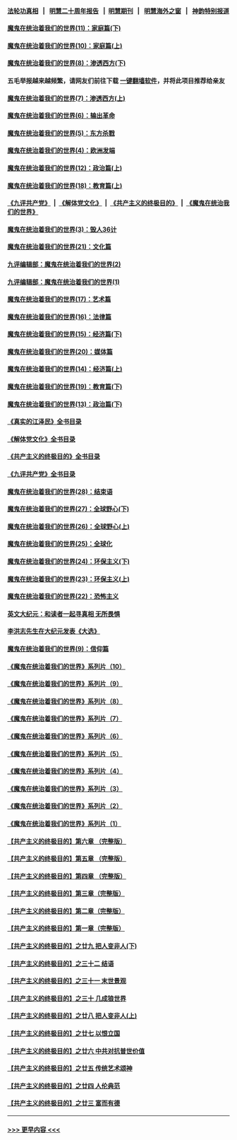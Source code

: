 #### [法轮功真相](https://github.com/gfw-breaker/truth/blob/master/README.md?t=0) &nbsp;&nbsp;|&nbsp;&nbsp; [明慧二十周年报告](https://github.com/gfw-breaker/mh-reports/blob/master/README.md?t=0) &nbsp;&nbsp;|&nbsp;&nbsp;[明慧期刊](https://github.com/gfw-breaker/mh-qikan) &nbsp;&nbsp;|&nbsp;&nbsp; [明慧海外之窗](https://github.com/gfw-breaker/mh-news/blob/master/README.md?t=0) &nbsp;&nbsp;|&nbsp;&nbsp; [神韵特别报道](https://github.com/gfw-breaker/mh-news/blob/master/shenyun.md?t=0)
#### [魔鬼在统治着我们的世界(11)：家庭篇(下)](../pages/nsc422/n10440961.md?t=12090801) 
#### [魔鬼在统治着我们的世界(10)：家庭篇(上)](../pages/nsc422/n10435448.md?t=12090801) 
#### [魔鬼在统治着我们的世界(8)：渗透西方(下)](../pages/nsc422/n10429603.md?t=12090801) 
#### 五毛举报越来越频繁，请网友们前往下载 [一键翻墙软件](https://github.com/gfw-breaker/ssr-accounts)，并将此项目推荐给亲友
#### [魔鬼在统治着我们的世界(7)：渗透西方(上)](../pages/nsc422/n10426013.md?t=12090801) 
#### [魔鬼在统治着我们的世界(6)：输出革命](../pages/nsc422/n10421536.md?t=12090801) 
#### [魔鬼在统治着我们的世界(5)：东方杀戮](../pages/nsc422/n10417707.md?t=12090801) 
#### [魔鬼在统治着我们的世界(4)：欧洲发端](../pages/nsc422/n10414890.md?t=12090801) 
#### [魔鬼在统治着我们的世界(12)：政治篇(上)](../pages/nsc422/n10444576.md?t=12090801) 
#### [魔鬼在统治着我们的世界(18)：教育篇(上)](../pages/nsc422/n10526970.md?t=12090801) 
#### [《九评共产党》](https://github.com/begood0513/9ping.md/blob/master/README.md) &nbsp;|&nbsp; [《解体党文化》](../../../../jtdwh.md/blob/master/README.md)  &nbsp;|&nbsp; [《共产主义的终极目的》](../../../../gczydzjmd.md/blob/master/README.md) &nbsp;|&nbsp; [《魔鬼在统治我们的世界》](../../../../mgztzwmdsj.md/blob/master/README.md) 
#### [魔鬼在统治着我们的世界(3)：毁人36计](../pages/nsc422/n10411583.md?t=12090801) 
#### [魔鬼在统治着我们的世界(21)：文化篇](../pages/nsc422/n10597706.md?t=12090801) 
#### [九评编辑部：魔鬼在统治着我们的世界(2)](../pages/nsc422/n10410036.md?t=12090801) 
#### [九评编辑部：魔鬼在统治着我们的世界(1)](../pages/nsc422/n10406825.md?t=12090801) 
#### [魔鬼在统治着我们的世界(17)：艺术篇](../pages/nsc422/n10499093.md?t=12090801) 
#### [魔鬼在统治着我们的世界(16)：法律篇](../pages/nsc422/n10485969.md?t=12090801) 
#### [魔鬼在统治着我们的世界(15)：经济篇(下)](../pages/nsc422/n10469975.md?t=12090801) 
#### [魔鬼在统治着我们的世界(20)：媒体篇](../pages/nsc422/n10586579.md?t=12090801) 
#### [魔鬼在统治着我们的世界(14)：经济篇(上)](../pages/nsc422/n10457370.md?t=12090801) 
#### [魔鬼在统治着我们的世界(19)：教育篇(下)](../pages/nsc422/n10564808.md?t=12090801) 
#### [魔鬼在统治着我们的世界(13)：政治篇(下)](../pages/nsc422/n10448270.md?t=12090801) 
#### [《真实的江泽民》全书目录](../pages/nsc422/n13721399.md?t=12090801) 
#### [《解体党文化》全书目录](../pages/nsc422/n13721157.md?t=12090801) 
#### [《共产主义的终极目的》全书目录](../pages/nsc422/n13721048.md?t=12090801) 
#### [《九评共产党》全书目录](../pages/nsc422/n13708085.md?t=12090801) 
#### [魔鬼在统治着我们的世界(28)：结束语](../pages/nsc422/n10936246.md?t=12090801) 
#### [魔鬼在统治着我们的世界(27)：全球野心(下)](../pages/nsc422/n10928319.md?t=12090801) 
#### [魔鬼在统治着我们的世界(26)：全球野心(上)](../pages/nsc422/n10900318.md?t=12090801) 
#### [魔鬼在统治着我们的世界(25)：全球化](../pages/nsc422/n10788205.md?t=12090801) 
#### [魔鬼在统治着我们的世界(24)：环保主义(下)](../pages/nsc422/n10695307.md?t=12090801) 
#### [魔鬼在统治着我们的世界(23)：环保主义(上)](../pages/nsc422/n10688613.md?t=12090801) 
#### [魔鬼在统治着我们的世界(22)：恐怖主义](../pages/nsc422/n10614727.md?t=12090801) 
#### [英文大纪元：和读者一起寻真相 无所畏惧](../pages/nsc422/n12542027.md?t=12090801) 
#### [李洪志先生在大纪元发表《大选》](../pages/nsc422/n12534746.md?t=12090801) 
#### [魔鬼在统治着我们的世界(9)：信仰篇](../pages/nsc422/n10432159.md?t=12090801) 
#### [《魔鬼在统治着我们的世界》系列片（10）](../pages/nsc422/n12292670.md?t=12090801) 
#### [《魔鬼在统治着我们的世界》系列片（9）](../pages/nsc422/n12290859.md?t=12090801) 
#### [《魔鬼在统治着我们的世界》系列片（8）](../pages/nsc422/n12287445.md?t=12090801) 
#### [《魔鬼在统治着我们的世界》系列片（7）](../pages/nsc422/n12283425.md?t=12090801) 
#### [《魔鬼在统治着我们的世界》系列片（6）](../pages/nsc422/n12282314.md?t=12090801) 
#### [《魔鬼在统治着我们的世界》系列片（5）](../pages/nsc422/n12281419.md?t=12090801) 
#### [《魔鬼在统治着我们的世界》系列片（4）](../pages/nsc422/n12274024.md?t=12090801) 
#### [《魔鬼在统治着我们的世界》系列片（3）](../pages/nsc422/n12271322.md?t=12090801) 
#### [《魔鬼在统治着我们的世界》系列片（2）](../pages/nsc422/n12269049.md?t=12090801) 
#### [《魔鬼在统治着我们的世界》系列片（1）](../pages/nsc422/n12267575.md?t=12090801) 
#### [【共产主义的终极目的】第六章 （完整版）](../pages/nsc422/n11428913.md?t=12090801) 
#### [【共产主义的终极目的】第五章 （完整版）](../pages/nsc422/n11428912.md?t=12090801) 
#### [【共产主义的终极目的】第四章 （完整版）](../pages/nsc422/n11428907.md?t=12090801) 
#### [【共产主义的终极目的】第三章（完整版）](../pages/nsc422/n11428848.md?t=12090801) 
#### [【共产主义的终极目的】第二章（完整版）](../pages/nsc422/n11428831.md?t=12090801) 
#### [【共产主义的终极目的】第一章（完整版）](../pages/nsc422/n11417651.md?t=12090801) 
#### [【共产主义的终极目的】之廿九 把人变非人(下)](../pages/nsc422/n11344140.md?t=12090801) 
#### [【共产主义的终极目的】之三十二 结语](../pages/nsc422/n11360535.md?t=12090801) 
#### [【共产主义的终极目的】之三十一 末世景观](../pages/nsc422/n11351129.md?t=12090801) 
#### [【共产主义的终极目的】之三十 几成狼世界](../pages/nsc422/n11348280.md?t=12090801) 
#### [【共产主义的终极目的】之廿八 把人变非人(上)](../pages/nsc422/n11340492.md?t=12090801) 
#### [【共产主义的终极目的】之廿七 以恨立国](../pages/nsc422/n11336944.md?t=12090801) 
#### [【共产主义的终极目的】之廿六 中共对抗普世价值](../pages/nsc422/n11324785.md?t=12090801) 
#### [【共产主义的终极目的】之廿五 传统艺术颂神](../pages/nsc422/n11296396.md?t=12090801) 
#### [【共产主义的终极目的】之廿四 人伦典范](../pages/nsc422/n11296397.md?t=12090801) 
#### [【共产主义的终极目的】之廿三 富而有德](../pages/nsc422/n11283598.md?t=12090801) 

----
#### [ >>> 更早内容 <<< ](../indexes/nsc422-earlier.md)
